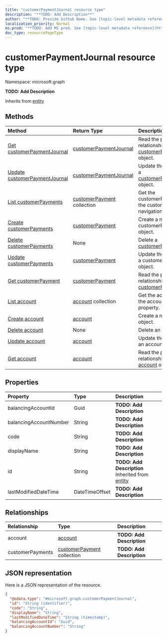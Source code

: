 ```yaml
---
title: "customerPaymentJournal resource type"
description: "**TODO: Add Description**"
author: "**TODO: Provide Github Name. See [topic-level metadata reference](https://msgo.azurewebsites.net/add/document/guidelines/metadata.html#topic-level-metadata)**"
localization_priority: Normal
ms.prod: "**TODO: Add MS prod. See [topic-level metadata reference](https://msgo.azurewebsites.net/add/document/guidelines/metadata.html#topic-level-metadata)**"
doc_type: resourcePageType
---
```


# customerPaymentJournal resource type


Namespace: microsoft.graph

**TODO: Add Description**


Inherits from [entity](../resources/entity.md)

## Methods
|Method|Return Type|Description|
|:---|:---|:---|
|[Get customerPaymentJournal](../api/customerpaymentjournal-get.md)|[customerPaymentJournal](../resources/customerpaymentjournal.md)|Read the properties and relationships of a [customerPaymentJournal](../resources/customerpaymentjournal.md) object.|
|[Update customerPaymentJournal](../api/customerpaymentjournal-update.md)|[customerPaymentJournal](../resources/customerpaymentjournal.md)|Update the properties of a [customerPaymentJournal](../resources/customerpaymentjournal.md) object.|
|[List customerPayments](../api/customerpaymentjournal-list-customerpayments.md)|[customerPayment](../resources/customerpayment.md) collection|Get the customerPayments from the customerPayments navigation property.|
|[Create customerPayments](../api/customerpaymentjournal-post-customerpayments.md)|[customerPayment](../resources/customerpayment.md)|Create a new customerPayments object.|
|[Delete customerPayments](../api/customerpaymentjournal-delete-customerpayments.md)|None|Delete a [customerPayment](../resources/customerpayment.md) object.|
|[Update customerPayments](../api/customerpaymentjournal-update-customerpayments.md)|[customerPayment](../resources/customerpayment.md)|Update the properties of a customerPayments object.|
|[Get customerPayment](../api/customerpayment-get.md)|[customerPayment](../resources/customerpayment.md)|Read the properties and relationships of a [customerPayment](../resources/customerpayment.md) object.|
|[List account](../api/customerpaymentjournal-list-account.md)|[account](../resources/account.md) collection|Get the accounts from the account navigation property.|
|[Create account](../api/customerpaymentjournal-post-account.md)|[account](../resources/account.md)|Create a new account object.|
|[Delete account](../api/customerpaymentjournal-delete-account.md)|None|Delete an [account](../resources/account.md) object.|
|[Update account](../api/customerpaymentjournal-update-account.md)|[account](../resources/account.md)|Update the properties of an account object.|
|[Get account](../api/account-get.md)|[account](../resources/account.md)|Read the properties and relationships of an [account](../resources/account.md) object.|

## Properties
|Property|Type|Description|
|:---|:---|:---|
|balancingAccountId|Guid|**TODO: Add Description**|
|balancingAccountNumber|String|**TODO: Add Description**|
|code|String|**TODO: Add Description**|
|displayName|String|**TODO: Add Description**|
|id|String|**TODO: Add Description** Inherited from [entity](../resources/entity.md)|
|lastModifiedDateTime|DateTimeOffset|**TODO: Add Description**|

## Relationships
|Relationship|Type|Description|
|:---|:---|:---|
|account|[account](../resources/account.md)|**TODO: Add Description**|
|customerPayments|[customerPayment](../resources/customerpayment.md) collection|**TODO: Add Description**|

## JSON representation
Here is a JSON representation of the resource.
<!-- {
  "blockType": "resource",
  "keyProperty": "id",
  "@odata.type": "microsoft.graph.customerPaymentJournal",
  "baseType": "microsoft.graph.entity",
  "openType": false
}
-->
``` json
{
  "@odata.type": "#microsoft.graph.customerPaymentJournal",
  "id": "String (identifier)",
  "code": "String",
  "displayName": "String",
  "lastModifiedDateTime": "String (timestamp)",
  "balancingAccountId": "Guid",
  "balancingAccountNumber": "String"
}
```


